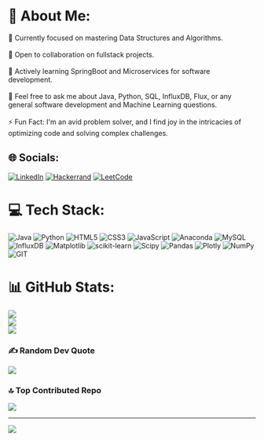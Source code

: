 # 💫 About Me:
🔭 Currently focused on mastering Data Structures and Algorithms.<br><br>👯 Open to collaboration on fullstack projects.<br><br>🌱 Actively learning SpringBoot and Microservices for software development.<br><br>💬 Feel free to ask me about Java, Python, SQL, InfluxDB, Flux, or any general software development and Machine Learning questions.<br><br>⚡ Fun Fact: I'm an avid problem solver, and I find joy in the intricacies of optimizing code and solving complex challenges.<br>


## 🌐 Socials:
[![LinkedIn](https://img.shields.io/badge/LinkedIn-%230077B5.svg?logo=linkedin&logoColor=white)](https://linkedin.com/in/amit-yadav-674a9722b/) 
[![Hackerrand](https://img.shields.io/badge/LinkedIn-%230077B5.svg?logo=linkedin&logoColor=white)](https://www.hackerrank.com/profile/amit_99)
[![LeetCode](https://img.shields.io/badge/LinkedIn-%230077B5.svg?logo=linkedin&logoColor=white)](https://leetcode.com/Amit_99/) 

# 💻 Tech Stack:
![Java](https://img.shields.io/badge/java-%23ED8B00.svg?style=for-the-badge&logo=openjdk&logoColor=white) ![Python](https://img.shields.io/badge/python-3670A0?style=for-the-badge&logo=python&logoColor=ffdd54) ![HTML5](https://img.shields.io/badge/html5-%23E34F26.svg?style=for-the-badge&logo=html5&logoColor=white) ![CSS3](https://img.shields.io/badge/css3-%231572B6.svg?style=for-the-badge&logo=css3&logoColor=white) ![JavaScript](https://img.shields.io/badge/javascript-%23323330.svg?style=for-the-badge&logo=javascript&logoColor=%23F7DF1E) ![Anaconda](https://img.shields.io/badge/Anaconda-%2344A833.svg?style=for-the-badge&logo=anaconda&logoColor=white) ![MySQL](https://img.shields.io/badge/mysql-%2300000f.svg?style=for-the-badge&logo=mysql&logoColor=white) ![InfluxDB](https://img.shields.io/badge/InfluxDB-22ADF6?style=for-the-badge&logo=InfluxDB&logoColor=white) ![Matplotlib](https://img.shields.io/badge/Matplotlib-%23ffffff.svg?style=for-the-badge&logo=Matplotlib&logoColor=black) ![scikit-learn](https://img.shields.io/badge/scikit--learn-%23F7931E.svg?style=for-the-badge&logo=scikit-learn&logoColor=white) ![Scipy](https://img.shields.io/badge/SciPy-%230C55A5.svg?style=for-the-badge&logo=scipy&logoColor=%white) ![Pandas](https://img.shields.io/badge/pandas-%23150458.svg?style=for-the-badge&logo=pandas&logoColor=white) ![Plotly](https://img.shields.io/badge/Plotly-%233F4F75.svg?style=for-the-badge&logo=plotly&logoColor=white) ![NumPy](https://img.shields.io/badge/numpy-%23013243.svg?style=for-the-badge&logo=numpy&logoColor=white) ![GIT](https://img.shields.io/badge/Git-fc6d26?style=for-the-badge&logo=git&logoColor=white)
# 📊 GitHub Stats:
![](https://github-readme-stats.vercel.app/api?username=Amit2465&theme=dark&hide_border=false&include_all_commits=false&count_private=false)<br/>
![](https://github-readme-streak-stats.herokuapp.com/?user=Amit2465&theme=dark&hide_border=false)<br/>
![](https://github-readme-stats.vercel.app/api/top-langs/?username=Amit2465&theme=dark&hide_border=false&include_all_commits=false&count_private=false&layout=compact)

### ✍️ Random Dev Quote
![](https://quotes-github-readme.vercel.app/api?type=horizontal&theme=tokyonight)

### 🔝 Top Contributed Repo
![](https://github-contributor-stats.vercel.app/api?username=Amit2465&limit=5&theme=tokyonight&combine_all_yearly_contributions=true)

---
[![](https://visitcount.itsvg.in/api?id=Amit2465&icon=0&color=6)](https://visitcount.itsvg.in)

<!-- Proudly created with GPRM ( https://gprm.itsvg.in ) -->
